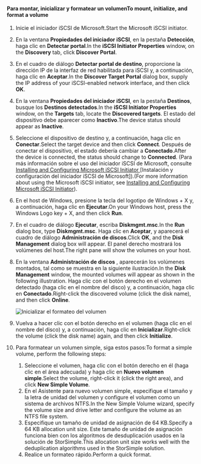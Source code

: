 <!--author=SharS last changed: 9/17/15-->

#### <a name="to-mount-initialize-and-format-a-volume"></a><span data-ttu-id="ea135-101">Para montar, inicializar y formatear un volumen</span><span class="sxs-lookup"><span data-stu-id="ea135-101">To mount, initialize, and format a volume</span></span>
1. <span data-ttu-id="ea135-102">Inicie el iniciador iSCSI de Microsoft.</span><span class="sxs-lookup"><span data-stu-id="ea135-102">Start the Microsoft iSCSI initiator.</span></span>
2. <span data-ttu-id="ea135-103">En la ventana **Propiedades del iniciador iSCSI**, en la pestaña **Detección**, haga clic en **Detectar portal**.</span><span class="sxs-lookup"><span data-stu-id="ea135-103">In the **iSCSI Initiator Properties** window, on the **Discovery** tab, click **Discover Portal**.</span></span>
3. <span data-ttu-id="ea135-104">En el cuadro de diálogo **Detectar portal de destino**, proporcione la dirección IP de la interfaz de red habilitada para iSCSI y, a continuación, haga clic en **Aceptar**.</span><span class="sxs-lookup"><span data-stu-id="ea135-104">In the **Discover Target Portal** dialog box, supply the IP address of your iSCSI-enabled network interface, and then click **OK**.</span></span> 
4. <span data-ttu-id="ea135-105">En la ventana **Propiedades del iniciador iSCSI**, en la pestaña **Destinos**, busque los **Destinos detectados**.</span><span class="sxs-lookup"><span data-stu-id="ea135-105">In the **iSCSI Initiator Properties** window, on the **Targets** tab, locate the **Discovered targets**.</span></span> <span data-ttu-id="ea135-106">El estado del dispositivo debe aparecer como **Inactivo**.</span><span class="sxs-lookup"><span data-stu-id="ea135-106">The device status should appear as **Inactive**.</span></span>
5. <span data-ttu-id="ea135-107">Seleccione el dispositivo de destino y, a continuación, haga clic en **Conectar**.</span><span class="sxs-lookup"><span data-stu-id="ea135-107">Select the target device and then click **Connect**.</span></span> <span data-ttu-id="ea135-108">Después de conectar el dispositivo, el estado debería cambiar a **Conectado**.</span><span class="sxs-lookup"><span data-stu-id="ea135-108">After the device is connected, the status should change to **Connected**.</span></span> <span data-ttu-id="ea135-109">(Para más información sobre el uso del iniciador iSCSI de Microsoft, consulte [Installing and Configuring Microsoft iSCSI Initiator ][1] [Instalación y configuración del iniciador iSCSI de Microsoft]).</span><span class="sxs-lookup"><span data-stu-id="ea135-109">(For more information about using the Microsoft iSCSI initiator, see [Installing and Configuring Microsoft iSCSI Initiator][1]).</span></span>
6. <span data-ttu-id="ea135-110">En el host de Windows, presione la tecla del logotipo de Windows + X y, a continuación, haga clic en **Ejecutar**.</span><span class="sxs-lookup"><span data-stu-id="ea135-110">On your Windows host, press the Windows Logo key + X, and then click **Run**.</span></span> 
7. <span data-ttu-id="ea135-111">En el cuadro de diálogo **Ejecutar**, escriba **Diskmgmt.msc**.</span><span class="sxs-lookup"><span data-stu-id="ea135-111">In the **Run** dialog box, type **Diskmgmt.msc**.</span></span> <span data-ttu-id="ea135-112">Haga clic en **Aceptar**, y aparecerá el cuadro de diálogo **Administración de discos**.</span><span class="sxs-lookup"><span data-stu-id="ea135-112">Click **OK**, and the **Disk Management** dialog box will appear.</span></span> <span data-ttu-id="ea135-113">El panel derecho mostrará los volúmenes del host.</span><span class="sxs-lookup"><span data-stu-id="ea135-113">The right pane will show the volumes on your host.</span></span>
8. <span data-ttu-id="ea135-114">En la ventana **Administración de discos** , aparecerán los volúmenes montados, tal como se muestra en la siguiente ilustración.</span><span class="sxs-lookup"><span data-stu-id="ea135-114">In the **Disk Management** window, the mounted volumes will appear as shown in the following illustration.</span></span> <span data-ttu-id="ea135-115">Haga clic con el botón derecho en el volumen detectado (haga clic en el nombre del disco) y, a continuación, haga clic en **Conectado**.</span><span class="sxs-lookup"><span data-stu-id="ea135-115">Right-click the discovered volume (click the disk name), and then click **Online**.</span></span>
   
     ![Inicializar el formateo del volumen](./media/storsimple-8000-mount-initialize-format-volume/step7initializeformatvolume.png) 
9. <span data-ttu-id="ea135-117">Vuelva a hacer clic con el botón derecho en el volumen (haga clic en el nombre del disco) y, a continuación, haga clic en **Inicializar**.</span><span class="sxs-lookup"><span data-stu-id="ea135-117">Right-click the volume (click the disk name) again, and then click **Initialize**.</span></span>
10. <span data-ttu-id="ea135-118">Para formatear un volumen simple, siga estos pasos:</span><span class="sxs-lookup"><span data-stu-id="ea135-118">To format a simple volume, perform the following steps:</span></span>
    
    1. <span data-ttu-id="ea135-119">Seleccione el volumen, haga clic con el botón derecho en él (haga clic en el área adecuada) y haga clic en **Nuevo volumen simple**.</span><span class="sxs-lookup"><span data-stu-id="ea135-119">Select the volume, right-click it (click the right area), and click **New Simple Volume**.</span></span>
    2. <span data-ttu-id="ea135-120">En el Asistente para nuevo volumen simple, especifique el tamaño y la letra de unidad del volumen y configure el volumen como un sistema de archivos NTFS.</span><span class="sxs-lookup"><span data-stu-id="ea135-120">In the New Simple Volume wizard, specify the volume size and drive letter and configure the volume as an NTFS file system.</span></span>
    3. <span data-ttu-id="ea135-121">Especifique un tamaño de unidad de asignación de 64 KB.</span><span class="sxs-lookup"><span data-stu-id="ea135-121">Specify a 64 KB allocation unit size.</span></span> <span data-ttu-id="ea135-122">Este tamaño de unidad de asignación funciona bien con los algoritmos de desduplicación usados en la solución de StorSimple.</span><span class="sxs-lookup"><span data-stu-id="ea135-122">This allocation unit size works well with the deduplication algorithms used in the StorSimple solution.</span></span>
    4. <span data-ttu-id="ea135-123">Realice un formateo rápido.</span><span class="sxs-lookup"><span data-stu-id="ea135-123">Perform a quick format.</span></span>

<!--Link references-->
[1]: https://technet.microsoft.com/library/ee338480(WS.10).aspx
